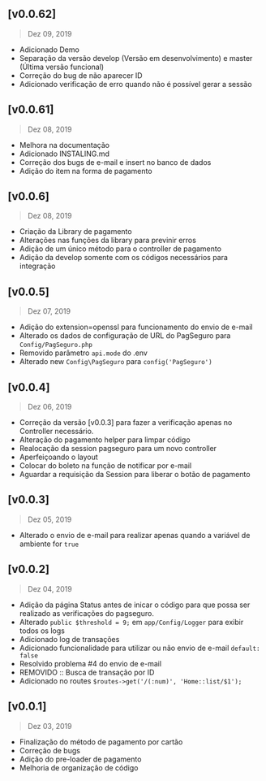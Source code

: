 ## [v0.0.62]
> Dez 09, 2019

- Adicionado Demo 
- Separação da versão develop (Versão em desenvolvimento) e master (Última versão funcional)
- Correção do bug de não aparecer ID
- Adicionado verificação de erro quando não é possível gerar a sessão

## [v0.0.61]
> Dez 08, 2019

- Melhora na documentação 
- Adicionado INSTALING.md
- Correção dos bugs de e-mail e insert no banco de dados
- Adição do item na forma de pagamento

## [v0.0.6]
> Dez 08, 2019

- Criação da Library de pagamento
- Alterações nas funções da library para previnir erros
- Adição de um único método para o controller de pagamento
- Adição da develop somente com os códigos necessários para integração

## [v0.0.5]
> Dez 07, 2019

- Adição do extension=openssl para funcionamento do envio de e-mail
- Alterado os dados de configuração de URL do PagSeguro para `Config/PagSeguro.php`
- Removido parâmetro `api.mode` do .env
- Alterado new `Config\PagSeguro` para `config('PagSeguro')`

## [v0.0.4]
> Dez 06, 2019

- Correção da versão [v0.0.3] para fazer a verificação apenas no Controller necessário.
- Alteração do pagamento helper para limpar código
- Realocação da session pagseguro para um novo controller
- Aperfeiçoando o layout
- Colocar do boleto na função de notificar por e-mail 
- Aguardar a requisição da Session para liberar o botão de pagamento

## [v0.0.3]
> Dez 05, 2019

- Alterado o envio de e-mail para realizar apenas quando a variável de ambiente for `true`

## [v0.0.2]
> Dez 04, 2019

- Adição da página Status antes de inicar o código para que possa ser realizado as verificações do pagseguro.
- Alterado `public $threshold = 9;` em `app/Config/Logger` para exibir todos os logs
- Adicionado log de transações
- Adicionado funcionalidade para utilizar ou não envio de e-mail `default: false`
- Resolvido problema #4 do envio de e-mail
- REMOVIDO :: Busca de transação por ID 
- Adicionado no routes `$routes->get('/(:num)', 'Home::list/$1');`

## [v0.0.1]
> Dez 03, 2019

- Finalização do método de pagamento por cartão
- Correção de bugs
- Adição do pre-loader de pagamento
- Melhoria de organização de código
